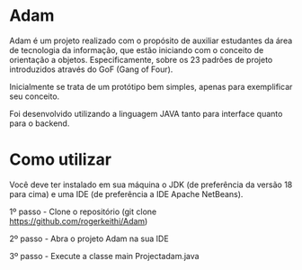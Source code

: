 # Adam

Adam é um projeto realizado com o propósito de auxiliar estudantes da área de tecnologia da informação, que estão iniciando com o conceito de orientação a objetos.
Especificamente, sobre os 23 padrões de projeto introduzidos através do GoF (Gang of Four).

Inicialmente se trata de um protótipo bem simples, apenas para exemplificar seu conceito.

Foi desenvolvido utilizando a linguagem JAVA tanto para interface quanto para o backend.

# Como utilizar

Você deve ter instalado em sua máquina o JDK (de preferência da versão 18 para cima) e uma IDE (de preferência a IDE Apache NetBeans).

1º passo - Clone o repositório (git clone https://github.com/rogerkeithi/Adam)

2º passo - Abra o projeto Adam na sua IDE

3º passo - Execute a classe main Projectadam.java
